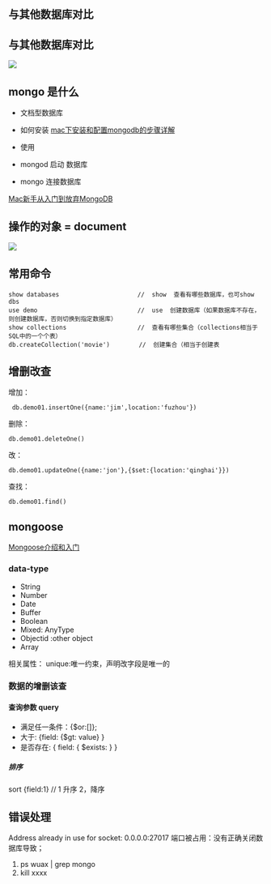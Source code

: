 ## 与其他数据库对比
## 与其他数据库对比
![](https://images2017.cnblogs.com/blog/1108319/201712/1108319-20171219230026490-756534167.jpg)


## mongo 是什么

- 文档型数据库

- 如何安装
[mac下安装和配置mongodb的步骤详解](http://www.jb51.net/article/119781.htm)

- 使用
- mongod 启动 数据库
- mongo 连接数据库


[Mac新手从入门到放弃MongoDB](https://www.cnblogs.com/lewiscutey/p/8052968.html)

## 操作的对象 = document
![](https://docs.mongodb.com/manual/_images/crud-annotated-mongodb-insertOne.bakedsvg.svg)






## 常用命令

```
show databases    　　　　　　　　　　 //  show  查看有哪些数据库，也可show dbs
use demo           　　　　　　　　　　//  use  创建数据库（如果数据库不存在，则创建数据库，否则切换到指定数据库）
show collections   　　　　　　　　　　//  查看有哪些集合（collections相当于SQL中的一个个表）
db.createCollection('movie')        //  创建集合（相当于创建表

```
## 增删改查

增加：
```
 db.demo01.insertOne({name:'jim',location:'fuzhou'})
```
删除：
```
db.demo01.deleteOne()
```
改：
```
db.demo01.updateOne({name:'jon'},{$set:{location:'qinghai'}})
```


查找：
```
db.demo01.find()
```



## mongoose
[Mongoose介绍和入门](http://www.cnblogs.com/zhongweiv/p/mongoose.html#mg_connstr)



### data-type
- String
- Number
- Date
- Buffer
- Boolean
- Mixed: AnyType
- Objectid :other object
- Array

相关属性：
unique:唯一约束，声明改字段是唯一的

### 数据的增删该查

#### 查询参数 query
- 满足任一条件：{$or:[]};
- 大于: {field: {$gt: value} }
- 是否存在: { field: { $exists: <boolean> } }

##### 排序
sort  {field:1} // 1 升序 2，降序












## 错误处理

Address already in use for socket: 0.0.0.0:27017
 端口被占用：没有正确关闭数据库导致；

1. ps wuax | grep mongo
2. kill xxxx
